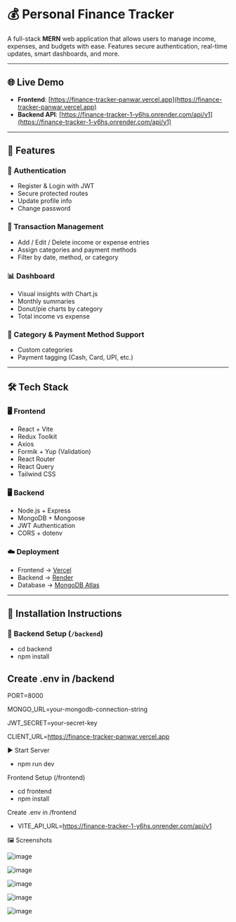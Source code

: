 # 💰 Personal Finance Tracker

A full-stack **MERN** web application that allows users to manage income, expenses, and budgets with ease. Features secure authentication, real-time updates, smart dashboards, and more.

---

## 🌐 Live Demo

- **Frontend**: [https://finance-tracker-panwar.vercel.app](https://finance-tracker-panwar.vercel.app)  
- **Backend API**: [https://finance-tracker-1-y6hs.onrender.com/api/v1](https://finance-tracker-1-y6hs.onrender.com/api/v1)

---

## 🚀 Features

### 👤 Authentication
- Register & Login with JWT
- Secure protected routes
- Update profile info
- Change password

### 💼 Transaction Management
- Add / Edit / Delete income or expense entries
- Assign categories and payment methods
- Filter by date, method, or category

### 📊 Dashboard
- Visual insights with Chart.js
- Monthly summaries
- Donut/pie charts by category
- Total income vs expense

### 📂 Category & Payment Method Support
- Custom categories
- Payment tagging (Cash, Card, UPI, etc.)

---

## 🛠️ Tech Stack

### 🖥️ Frontend
- React + Vite
- Redux Toolkit
- Axios
- Formik + Yup (Validation)
- React Router
- React Query
- Tailwind CSS

### 🖥️ Backend
- Node.js + Express
- MongoDB + Mongoose
- JWT Authentication
- CORS + dotenv

### ☁️ Deployment
- Frontend → [Vercel](https://vercel.com/)
- Backend → [Render](https://render.com/)
- Database → [MongoDB Atlas](https://www.mongodb.com/cloud/atlas)

---

## 🧪 Installation Instructions

### 🔧 Backend Setup (`/backend`)

  - cd backend
  - npm install


## Create .env in /backend
 
PORT=8000

MONGO_URL=your-mongodb-connection-string

JWT_SECRET=your-secret-key

CLIENT_URL=https://finance-tracker-panwar.vercel.app



▶️ Start Server
 
- npm run dev


Frontend Setup (/frontend)
- cd frontend
- npm install


Create .env in /frontend 
- VITE_API_URL=https://finance-tracker-1-y6hs.onrender.com/api/v1


🖼️ Screenshots

![image](https://github.com/user-attachments/assets/2248f8ab-50b8-4006-b0de-8b48ae924084)

![image](https://github.com/user-attachments/assets/73d82761-e549-4444-8324-17f31b5dc4ef)

![image](https://github.com/user-attachments/assets/ffe1eafd-6e5c-4a2f-acf6-6ebfaa3ec75c)

![image](https://github.com/user-attachments/assets/3d508dfd-b594-4a1d-ae96-2666784c1c3b)

![image](https://github.com/user-attachments/assets/88dbcd3c-c2e9-4a03-9591-575a30628d6f) 

```bash
